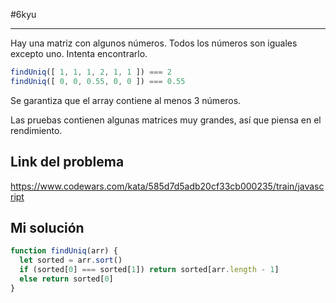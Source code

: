 #6kyu 
____
Hay una matriz con algunos números. Todos los números son iguales excepto uno. Intenta encontrarlo.

```javascript
findUniq([ 1, 1, 1, 2, 1, 1 ]) === 2
findUniq([ 0, 0, 0.55, 0, 0 ]) === 0.55
```

Se garantiza que el array contiene al menos 3 números.  
  
Las pruebas contienen algunas matrices muy grandes, así que piensa en el rendimiento.
## Link del problema

https://www.codewars.com/kata/585d7d5adb20cf33cb000235/train/javascript
## Mi solución

```js
function findUniq(arr) {
  let sorted = arr.sort()
  if (sorted[0] === sorted[1]) return sorted[arr.length - 1]
  else return sorted[0]
}
```